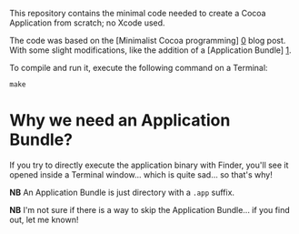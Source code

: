 This repository contains the minimal code needed to create a Cocoa Application from scratch; no Xcode used.

The code was based on the [Minimalist Cocoa programming] [0] blog post.  With some slight modifications, like the addition of a [Application Bundle] [1].

To compile and run it, execute the following command on a Terminal:

    make


# Why we need an Application Bundle?

If you try to directly execute the application binary with Finder, you'll see it opened inside a Terminal window... which is quite sad... so that's why!

**NB** An Application Bundle is just directory with a `.app` suffix.

**NB** I'm not sure if there is a way to skip the Application Bundle... if you find out, let me known!


[0]:http://www.cocoawithlove.com/2010/09/minimalist-cocoa-programming.html
[1]:https://developer.apple.com/library/mac/documentation/CoreFoundation/Conceptual/CFBundles/BundleTypes/BundleTypes.html
